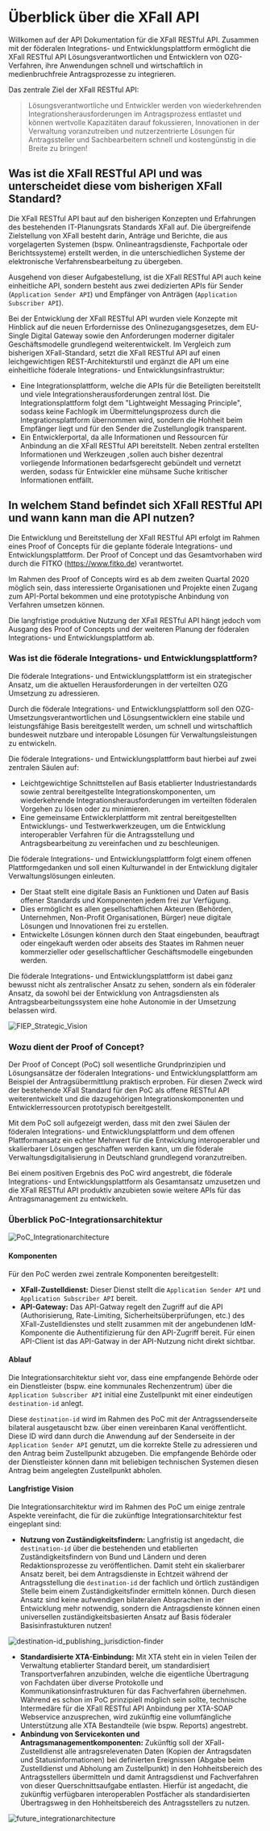 # Überblick über die XFall API

Willkomen auf der API Dokumentation für die XFall RESTful API. Zusammen mit der föderalen Integrations- und Entwicklungsplattform ermöglicht die XFall RESTful API Lösungsverantwortlichen und Entwicklern von OZG-Verfahren, ihre Anwendungen schnell und wirtschaftlich in medienbruchfreie Antragsprozesse zu integrieren. 

Das zentrale Ziel der XFall RESTful API:
> Lösungsverantwortliche und Entwickler werden von wiederkehrenden Integrationsherausforderungen im Antragsprozess entlastet und können wertvolle Kapazitäten darauf fokussieren, Innovationen in der Verwaltung voranzutreiben und nutzerzentrierte Lösungen für Antragssteller und Sachbearbeitern schnell und kostengünstig in die Breite zu bringen!

## Was ist die XFall RESTful API und was unterscheidet diese vom bisherigen XFall Standard?

Die XFall RESTful API baut auf den bisherigen Konzepten und Erfahrungen des bestehenden IT-Planungsrats Standards XFall auf. Die übergreifende Zielstellung von XFall besteht darin, Anträge und Berichte, die aus vorgelagerten Systemen (bspw. Onlineantragsdienste, Fachportale oder Berichtssysteme) erstellt werden, in die unterschiedlichen Systeme der elektronische Verfahrensbearbeitung zu übergeben. 

Ausgehend von dieser Aufgabestellung, ist die XFall RESTful API auch keine einheitliche API, sondern besteht aus zwei dedizierten APIs für Sender (`Application Sender API`) und Empfänger von Anträgen (`Application Subscriber API`).

Bei der Entwicklung der XFall RESTful API wurden viele Konzepte mit Hinblick auf die neuen Erfordernisse des Onlinezugangsgesetzes, dem EU-Single Digital Gateway sowie den Anforderungen moderner digitaler Geschäftsmodelle grundlegend weiterentwickelt. Im Vergleich zum bisherigen XFall-Standard, setzt die XFall RESTful API auf einen leichgewichtigen REST-Architekturstil und ergänzt die API um eine einheitliche föderale Integrations- und Entwicklungsinfrastruktur:
- Eine Integrationsplattform, welche die APIs für die Beteiligten bereitstellt und viele Integrationsherausforderungen zentral löst. Die Integrationsplattform folgt dem "Lightweight Messaging Principle", sodass keine Fachlogik im Übermittelungsprozess durch die Integrationsplattform übernommen wird, sondern die Hohheit beim Empfänger liegt und für den Sender die Zustellunglogik transparent.
- Ein Entwicklerportal, da alle Informationen und Ressourcen für Anbindung an die XFall RESTful API bereitstellt. Neben zentral erstellten Informationen und Werkzeugen ,sollen auch bisher dezentral vorliegende Informationen bedarfsgerecht gebündelt und vernetzt werden, sodass für Entwickler eine mühsame Suche kritischer Informationen entfällt.

## In welchem Stand befindet sich XFall RESTful API und wann kann man die API nutzen?

Die Entwicklung und Bereitstellung der XFall RESTful API erfolgt im Rahmen eines Proof of Concepts für die geplante föderale Integrations- und Entwicklungsplattform. Der Proof of Concept und das Gesamtvorhaben wird durch die FITKO (https://www.fitko.de) verantwortet. 

Im Rahmen des Proof of Concepts wird es ab dem zweiten Quartal 2020 möglich sein, dass interessierte Organisationen und Projekte einen Zugang zum API-Portal bekommen und eine prototypische Anbindung von Verfahren umsetzen können. 

Die langfristige produktive Nutzung der XFall RESTful API hängt jedoch vom Ausgang des Proof of Concepts und der weiteren Planung der föderalen Integrations- und Entwicklungsplattform ab.

### Was ist die föderale Integrations- und Entwicklungsplattform? 

Die föderale Integrations- und Entwicklungsplattform ist ein strategischer Ansatz, um die aktuellen Herausforderungen in der verteilten OZG Umsetzung zu adressieren. 

Durch die föderale Integrations- und Entwicklungsplattform soll den OZG-Umsetzungsverantwortlichen und Lösungsentwicklern eine stabile und leistungsfähige Basis bereitgestellt werden, um schnell und wirtschaftlich bundesweit nutzbare und interopable Lösungen für Verwaltungsleistungen zu entwickeln.

Die föderale Integrations- und Entwicklungsplattform baut hierbei auf zwei zentralen Säulen auf:
-	Leichtgewichtige Schnittstellen auf Basis etablierter Industriestandards sowie zentral bereitgestellte Integrationskomponenten, um wiederkehrende Integrationsherausforderungen im verteilten föderalen Vorgehen zu lösen oder zu minimieren.
-	Eine gemeinsame Entwicklerplattform mit zentral bereitgestellten Entwicklungs- und Testwerkwerkzeugen, um die Entwicklung interoperabler Verfahren für die Antragsstellung und Antragsbearbeitung zu vereinfachen und zu beschleunigen.

Die föderale Integrations- und Entwicklungsplattform folgt einem offenen Plattformgedanken und soll einen Kulturwandel in der Entwicklung digitaler Verwaltungslösungen einleuten.
-	Der Staat stellt eine digitale Basis an Funktionen und Daten auf Basis offener Standards und Komponenten jedem frei zur Verfügung. 
-	Dies ermöglicht es allen gesellschaftlichen Akteuren (Behörden, Unternehmen, Non-Profit Organisationen, Bürger) neue digitale Lösungen und Innovationen frei zu erstellen. 
-	Entwickelte Lösungen können durch den Staat eingebunden, beauftragt oder eingekauft werden oder abseits des Staates im Rahmen neuer kommerzieller oder gesellschaftlicher Geschäftsmodelle eingebunden werden.

Die föderale Integrations- und Entwicklungsplattform ist dabei ganz bewusst nicht als zentralischer Ansatz zu sehen, sondern als ein föderaler Ansatz, da sowohl bei der Entwicklung von Antragsdiensten als Antragsbearbeitungssystem eine hohe Autonomie in der Umsetzung belassen wird.

![FIEP_Strategic_Vision](https://raw.githubusercontent.com/fiep-poc/assets/master/images/api_overview/FIEP_strategic_vision.png "Vision der föderalen Integrations- und Entwicklungsplattform")

### Wozu dient der Proof of Concept?

Der Proof of Concept (PoC) soll wesentliche Grundprinzipien und Lösungsansätze der föderalen Integrations- und Entwicklungsplattform am Beispiel der Antragsübermittlung praktisch erproben. Für diesen Zweck wird der bestehende XFall Standard für den PoC als offene RESTful API weiterentwickelt und die dazugehörigen Integrationskomponenten und Entwicklerressourcen prototypisch bereitgestellt.

Mit dem PoC soll aufgezeigt werden, dass mit den zwei Säulen der föderalen Integrations- und Entwicklungsplattform und dem offenen Plattformansatz ein echter Mehrwert für die Entwicklung interoperabler und skalierbarer Lösungen geschaffen werden kann, um die föderale Verwaltungsdigitalisierung in Deutschland grundlegend voranzutreiben.

Bei einem positiven Ergebnis des PoC wird angestrebt, die föderale Integrations- und Entwicklungsplattform als Gesamtansatz umzusetzen und die XFall RESTful API produktiv anzubieten sowie weitere APIs für das Antragsmanagement zu entwickeln.

### Überblick PoC-Integrationsarchitektur

![PoC_Integrationarchitecture](https://raw.githubusercontent.com/fiep-poc/assets/master/images/api_overview/PoC_integrationarchitecture.jpg "Integrationsarchitektur für den PoC")

#### Komponenten
Für den PoC werden zwei zentrale Komponenten bereitgestellt:
- **XFall-Zustelldienst:** Dieser Dienst stellt die `Application Sender API` und `Application Subscriber API` bereit.
- **API-Gateway:** Das API-Gatway regelt den Zugriff auf die API (Authorisierung, Rate-Limiting, Sicherheitsüberprüfungen, etc.) des XFall-Zustelldienstes und stellt zusammen mit der angebundenen IdM-Komponente die Authentifizierung für den API-Zugriff bereit. Für einen API-Client ist das API-Gatway in der API-Nutzung nicht direkt sichtbar.

#### Ablauf
Die Integrationsarchitektur sieht vor, dass eine empfangende Behörde oder ein Dienstleister (bspw. eine kommunales Rechenzentrum) über die `Application Subscriber API` initial eine Zustellpunkt mit einer eindeutigen `destination-id` anlegt. 

Diese `destination-id` wird im Rahmen des PoC mit der Antragssenderseite bilateral ausgetauscht bzw. über einen vereinbaren Kanal veröffentlicht. Diese ID wird dann durch die Anwendung auf der Senderseite in der `Application Sender API` genutzt, um die korrekte Stelle zu adressieren und den Antrag beim Zustellpunkt abzugeben. Die empfangende Behörde oder der Dienstleister können dann mit beliebigen technischen Systemen diesen Antrag beim angelegten Zustellpunkt abholen.

#### Langfristige Vision
Die Integrationsarchitektur wird im Rahmen des PoC um einige zentrale Aspekte vereinfacht, die für die zukünftige Integrationsarchitektur fest eingeplant sind:
- **Nutzung von Zuständigkeitsfindern:** Langfristig ist angedacht, die `destination-id` über die bestehenden und etablierten Zuständigkeitsfindern von Bund und Ländern und deren Redaktionsprozesse zu veröffentlichen. Damit steht ein skalierbarer Ansatz bereit, bei dem Antragsdienste in Echtzeit während der Antragsstellung die `destination-id` der fachlich und örtlich zuständigen Stelle beim einem Zuständigkeitsfinder ermitteln können. Durch diesen Ansatz sind keine aufwendigen bilateralen Absprachen in der Entwicklung mehr notwendig, sondern die Antragsdienste können einen universellen zuständigkeitsbasierten Ansatz auf Basis föderaler Basisinfrastukturen nutzen!

![destination-id_publishing_jurisdiction-finder](https://raw.githubusercontent.com/fiep-poc/fiep-poc/develop/assets/images/api_overview/destination-id_publishing_jurisdiction-finder.png?token=AOHBJRJFNZQDZFRNM25AFSS6RMN2C "Redaktionsprozess zur Veröffentlichung einer Destination-ID in einem Zuständigkeitsfinder")

- **Standardisierte XTA-Einbindung:** Mit XTA steht ein in vielen Teilen der Verwaltung etablierter Standard bereit, um standardisiert Transportverfahren anzubinden, welche die eigentliche Übertragung von Fachdaten über diverse Protokolle und Kommunikationsinfrastrukturen für das Fachverfahren übernehmen. Während es schon im PoC prinzipiell möglich sein sollte, technische Intermedäre für die XFall RESTful API Anbindung per XTA-SOAP Webservice anzusprechen, wird zukünftig eine vollumfängliche Unterstützung alle XTA Bestandteile (wie bspw. Reports) angestrebt.
- **Anbindung von Servicekonten und Antragsmanagementkomponenten:** Zukünftig soll der XFall-Zustelldienst alle antragsrelevenaten Daten (Kopien der Antragsdaten und Statusinformationen) bei definierten Ereignissen (Abgabe beim Zustelldienst und Abholung am Zustellpunkt) in den Hohheitsbereich des Antragsstellers übermitteln und damit Antragsdienst und Fachverfahren von dieser Querschnittsaufgabe entlasten. Hierfür ist angedacht, die zukünftig verfügbaren interoperablen Postfächer als standardisierten Übertragsweg in den Hohheitsbereich des Antragsstellers zu nutzen.

![future_integrationarchitecture](https://raw.githubusercontent.com/fiep-poc/assets/master/images/api_overview/future_integrationarchitecture.jpg "Zielvision Integrationsarchitektur für die Antragsstellung")
